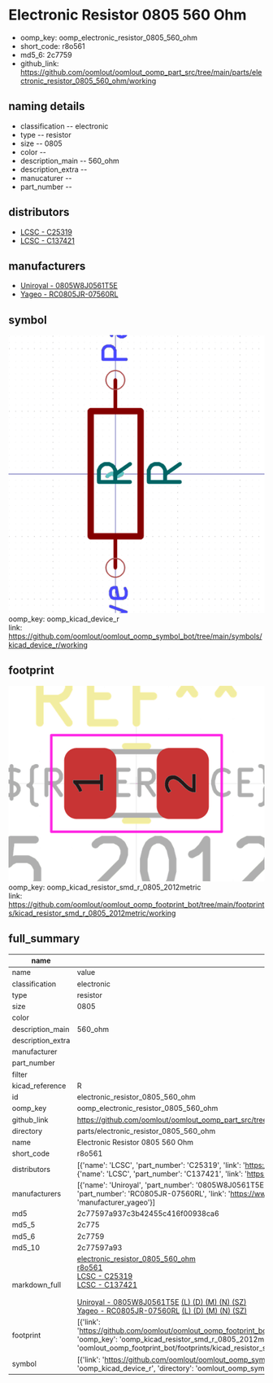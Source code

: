 # Electronic Resistor 0805 560 Ohm

  
* oomp_key: oomp_electronic_resistor_0805_560_ohm 
* short_code: r8o561
* md5_6: 2c7759  
* github_link: https://github.com/oomlout/oomlout_oomp_part_src/tree/main/parts/electronic_resistor_0805_560_ohm/working  
## naming details
* classification -- electronic
* type -- resistor
* size -- 0805
* color -- 
* description_main -- 560_ohm
* description_extra -- 
* manucaturer -- 
* part_number -- 

## distributors
* [LCSC - C25319](https://lcsc.com/product-detail/C25319.html)  
* [LCSC - C137421](https://lcsc.com/product-detail/C137421.html)  

## manufacturers
* [Uniroyal - 0805W8J0561T5E]()  
* [Yageo - RC0805JR-07560RL](https://www.yageo.com/en/Chart/Download/pdf/RC0805JR-07560RL)  

## symbol

![](symbol/0/working/working_600.png)  
oomp_key: oomp_kicad_device_r  
link: https://github.com/oomlout/oomlout_oomp_symbol_bot/tree/main/symbols/kicad_device_r/working  

## footprint

![](footprint/0/working/working_600.png)  
oomp_key: oomp_kicad_resistor_smd_r_0805_2012metric  
link: https://github.com/oomlout/oomlout_oomp_footprint_bot/tree/main/footprints/kicad_resistor_smd_r_0805_2012metric/working  

## full_summary
| name | value | 
| --- | --- | 
| name | value | 
| classification | electronic | 
| type | resistor | 
| size | 0805 | 
| color |  | 
| description_main | 560_ohm | 
| description_extra |  | 
| manufacturer |  | 
| part_number |  | 
| filter |  | 
| kicad_reference | R | 
| id | electronic_resistor_0805_560_ohm | 
| oomp_key | oomp_electronic_resistor_0805_560_ohm | 
| github_link | https://github.com/oomlout/oomlout_oomp_part_src/tree/main/parts/electronic_resistor_0805_560_ohm/working | 
| directory | parts/electronic_resistor_0805_560_ohm | 
| name | Electronic Resistor 0805 560 Ohm | 
| short_code | r8o561 | 
| distributors | [{'name': 'LCSC', 'part_number': 'C25319', 'link': 'https://lcsc.com/product-detail/C25319.html', 'id': 'distributor_lcsc'}, {'name': 'LCSC', 'part_number': 'C137421', 'link': 'https://lcsc.com/product-detail/C137421.html', 'id': 'distributor_lcsc'}] | 
| manufacturers | [{'name': 'Uniroyal', 'part_number': '0805W8J0561T5E', 'link': '', 'id': 'manufacturer_uniroyal'}, {'name': 'Yageo', 'part_number': 'RC0805JR-07560RL', 'link': 'https://www.yageo.com/en/Chart/Download/pdf/RC0805JR-07560RL', 'id': 'manufacturer_yageo'}] | 
| md5 | 2c77597a937c3b42455c416f00938ca6 | 
| md5_5 | 2c775 | 
| md5_6 | 2c7759 | 
| md5_10 | 2c77597a93 | 
| markdown_full | [electronic_resistor_0805_560_ohm](https://github.com/oomlout/oomlout_oomp_part_src/tree/main/parts/electronic_resistor_0805_560_ohm/working)<br>[r8o561](https://github.com/oomlout/oomlout_oomp_part_src/tree/main/parts/electronic_resistor_0805_560_ohm/working)<br>[LCSC - C25319<br>](https://lcsc.com/product-detail/C25319.html)[LCSC - C137421<br>](https://lcsc.com/product-detail/C137421.html)<br>[Uniroyal - 0805W8J0561T5E]() [(L)  ](https://www.lcsc.com/search?q=0805W8J0561T5E)[(D)  ](https://www.digikey.com/en/products?,keywords=0805W8J0561T5E)[(M)  ](https://www.mouser.com/Search/Refine?Keyword=0805W8J0561T5E)[(N)  ](https://www.newark.com/search?st=0805W8J0561T5E)[(SZ)  ](https://so.szlcsc.com/global.html?k=0805W8J0561T5E)<br>[Yageo - RC0805JR-07560RL](https://www.yageo.com/en/Chart/Download/pdf/RC0805JR-07560RL) [(L)  ](https://www.lcsc.com/search?q=RC0805JR-07560RL)[(D)  ](https://www.digikey.com/en/products?,keywords=RC0805JR-07560RL)[(M)  ](https://www.mouser.com/Search/Refine?Keyword=RC0805JR-07560RL)[(N)  ](https://www.newark.com/search?st=RC0805JR-07560RL)[(SZ)  ](https://so.szlcsc.com/global.html?k=RC0805JR-07560RL)<br> | 
| footprint | [{'link': 'https://github.com/oomlout/oomlout_oomp_footprint_bot/tree/main/foootprntss/kicad_resistor_smd_r_0805_2012metric', 'oomp_key': 'oomp_kicad_resistor_smd_r_0805_2012metric', 'directory': 'oomlout_oomp_footprint_bot/footprints/kicad_resistor_smd_r_0805_2012metric//working/working.kicad_mod'}] | 
| symbol | [{'link': 'https://github.com/oomlout/oomlout_oomp_symbol_bot/tree/main/symbols/kicad_device_r', 'oomp_key': 'oomp_kicad_device_r', 'directory': 'oomlout_oomp_symbol_bot/symbols/kicad_device_r//working/working.kicad_sym'}] | 
